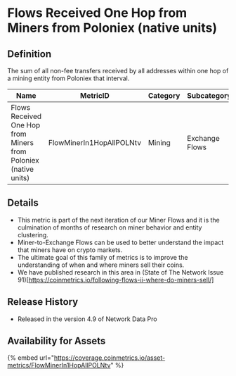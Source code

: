 # Flows Received One Hop from Miners from Poloniex (native units)

## Definition

The sum of all non-fee transfers received by all addresses within one hop of a mining entity from Poloniex that interval.

| Name                                                            | MetricID                 | Category | Subcategory    | Type | Unit         | Interval |
| --------------------------------------------------------------- | ------------------------ | -------- | -------------- | ---- | ------------ | -------- |
| Flows Received One Hop from Miners from Poloniex (native units) | FlowMinerIn1HopAllPOLNtv | Mining   | Exchange Flows | Sum  | Native units | 1 day    |

## Details

* This metric is part of the next iteration of our Miner Flows and it is the culmination of months of research on miner behavior and entity clustering.
* Miner-to-Exchange Flows can be used to better understand the impact that miners have on crypto markets.
* The ultimate goal of this family of metrics is to improve the understanding of when and where miners sell their coins.
* We have published research in this area in (State of The Network Issue 91)\[https://coinmetrics.io/following-flows-ii-where-do-miners-sell/]

## Release History

* Released in the version 4.9 of Network Data Pro

## Availability for Assets

{% embed url="https://coverage.coinmetrics.io/asset-metrics/FlowMinerIn1HopAllPOLNtv" %}
